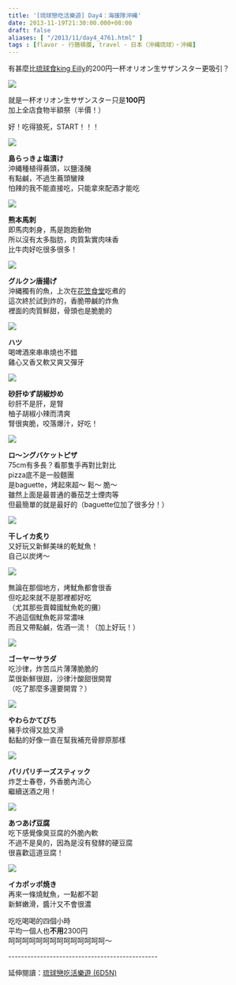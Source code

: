 ```yaml
---
title: '[琉球戀吃活樂遊] Day4：海援隊沖縄'
date: 2013-11-19T21:30:00.000+08:00
draft: false
aliases: [ "/2013/11/day4_4761.html" ]
tags : [flavor - 行膳積腹, travel - 日本（沖縄琉球）・沖縄]
---
```


有甚麼比[琉球食king Eilly](https://hidie.net/okinawa2h/)的200円一杯オリオン生サザンスター更吸引？  

![](/images/okinawa4e.jpg)

就是一杯オリオン生サザンスター只是**100円**  
加上全店食物半額祭（半價！）  
  
好！吃得狼死，START！！！  

![](/images/okinawa4e1.jpg)

**島らっきょ塩漬け**  
沖縄種植得蕎頭，以鹽淺醃  
有點鹹，不過生蕎頭蠻辣  
怕辣的我不能直接吃，只能拿來配酒才能吃  

![](/images/okinawa4e2.jpg)

**熊本馬刺**  
即馬肉刺身，馬是跑跑動物  
所以沒有太多脂肪，肉質紮實肉味香  
比牛肉好吃很多很多！  

![](/images/okinawa4e3.jpg)

**グルクン唐揚げ**  
沖縄獨有的魚，上次在[花笠食堂](https://hidie.net/okinawa2g/)吃煮的  
這次終於試到炸的，香脆帶鹹的炸魚  
裡面的肉質鮮甜，骨頭也是脆脆的  

![](/images/okinawa4e4.jpg)

**ハツ**  
喝啤酒來串串燒也不錯  
雞心又香又軟又爽又彈牙  

![](/images/okinawa4e5.jpg)

**砂肝ゆず胡椒炒め**  
砂肝不是肝，是腎  
柚子胡椒小辣而清爽  
腎很爽脆，咬落爆汁，好吃！  

![](/images/okinawa4e6.jpg)

**ロ～ングバケットピザ**  
75cm有多長？看那隻手再對比對比  
pizza底不是一般麵團  
是baguette，烤起來超～ 鬆～ 脆～  
雖然上面是最普通的番茄芝士煙肉等  
但最簡單的就是最好的（baguette位加了很多分！）  

![](/images/okinawa4e7.jpg)

**干しイカ炙り**  
又好玩又新鮮美味的乾魷魚！  
自己以炭烤～  

![](/images/okinawa4e8.jpg)

無論在那個地方，烤魷魚都會很香  
但吃起來就不是那裡都好吃  
（尤其那些賣韓國魷魚乾的攤）  
不過這個魷魚乾非常濃味  
而且又帶點鹹，佐酒一流！（加上好玩！）  

![](/images/okinawa4e9.jpg)

**ゴーヤーサラダ**  
吃沙律，炸苦瓜片薄薄脆脆的  
菜很新鮮很甜，沙律汁酸甜很開胃  
（吃了那麼多還要開胃？）  

![](/images/okinawa4e10.jpg)

**やわらかてびち**  
豬手炆得又腍又滑  
黏黏的好像一直在幫我補充骨膠原那樣  

![](/images/okinawa4e11.jpg)

**パリパリチーズスティック**  
炸芝士春卷，外香脆內流心  
繼續送酒之用！  

![](/images/okinawa4e12.jpg)

**あつあげ豆腐**  
吃下感覺像臭豆腐的外脆內軟  
不過不是臭的，因為是沒有發酵的硬豆腐  
很喜歡這道豆腐！  

![](/images/okinawa4e13.jpg)

**イカポッポ焼き**  
再來一條燒魷魚，一點都不韌  
新鮮嫩滑，醬汁又不會很濃  
  
  
  
吃吃喝喝的四個小時  
平均一個人也**不用**2300円  
呵呵呵呵呵呵呵呵呵呵呵呵呵呵～  
  
\-----------------------------------------------  
  
延伸閱讀：[琉球戀吃活樂遊 (6D5N)](http://www.hidie.net/2013/11/6d5n_23.html)
